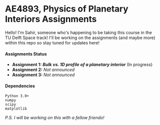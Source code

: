 # AE4893, Physics of Planetary Interiors Assignments

Hello! I'm Sahir, someone who's happening to be taking this course in the TU Delft Space track! I'll be working on the assignments (and maybe more) within this repo so stay tuned for updates here!

#### Assignments Status

- __Assignment 1:__ ___Bulk vs. 1D profile of a planetary interior___ (In progress)
- __Assignment 2:__ _Not announced_
- __Assignment 3:__ _Not announced_
#### Dependencies

```text
Python 3.0+
numpy
scipy
matplotlib
```

*P.S. I will be working on this with a fellow friendo!*